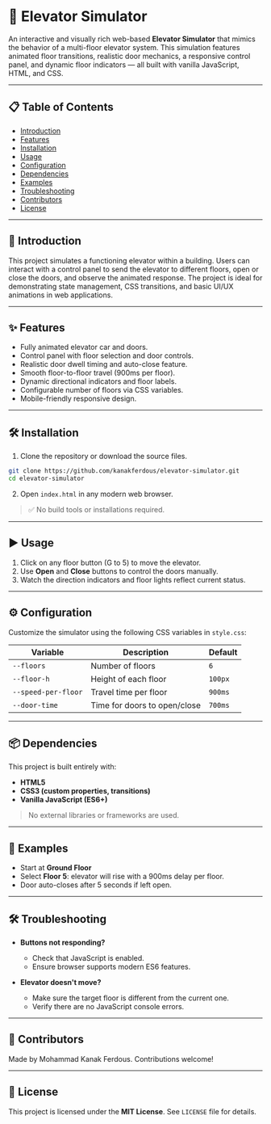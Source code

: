 # 🚪 Elevator Simulator

An interactive and visually rich web-based **Elevator Simulator** that mimics the behavior of a multi-floor elevator system. This simulation features animated floor transitions, realistic door mechanics, a responsive control panel, and dynamic floor indicators — all built with vanilla JavaScript, HTML, and CSS.

---

## 📋 Table of Contents

- [Introduction](#📌-introduction)
- [Features](#✨-features)
- [Installation](#🛠-installation)
- [Usage](#▶️-usage)
- [Configuration](#⚙️-configuration)
- [Dependencies](#📦-dependencies)
- [Examples](#🧪-examples)
- [Troubleshooting](#🛠️-troubleshooting)
- [Contributors](#👥-contributors)
- [License](#🪪-license)

---

## 📌 Introduction

This project simulates a functioning elevator within a building. Users can interact with a control panel to send the elevator to different floors, open or close the doors, and observe the animated response. The project is ideal for demonstrating state management, CSS transitions, and basic UI/UX animations in web applications.

---

## ✨ Features

- Fully animated elevator car and doors.
- Control panel with floor selection and door controls.
- Realistic door dwell timing and auto-close feature.
- Smooth floor-to-floor travel (900ms per floor).
- Dynamic directional indicators and floor labels.
- Configurable number of floors via CSS variables.
- Mobile-friendly responsive design.

---

## 🛠 Installation

1. Clone the repository or download the source files.

```bash
git clone https://github.com/kanakferdous/elevator-simulator.git
cd elevator-simulator
```

2. Open `index.html` in any modern web browser.

> ✅ No build tools or installations required.

---

## ▶️ Usage

1. Click on any floor button (G to 5) to move the elevator.
2. Use **Open** and **Close** buttons to control the doors manually.
3. Watch the direction indicators and floor lights reflect current status.

---

## ⚙️ Configuration

Customize the simulator using the following CSS variables in `style.css`:

| Variable          | Description                        | Default  |
|------------------|------------------------------------|----------|
| `--floors`        | Number of floors                   | `6`      |
| `--floor-h`       | Height of each floor               | `100px`  |
| `--speed-per-floor` | Travel time per floor            | `900ms`  |
| `--door-time`     | Time for doors to open/close       | `700ms`  |

---

## 📦 Dependencies

This project is built entirely with:

- **HTML5**
- **CSS3 (custom properties, transitions)**
- **Vanilla JavaScript (ES6+)**

> No external libraries or frameworks are used.

---

## 🧪 Examples

- Start at **Ground Floor**
- Select **Floor 5**: elevator will rise with a 900ms delay per floor.
- Door auto-closes after 5 seconds if left open.

---

## 🛠️ Troubleshooting

- **Buttons not responding?**
  - Check that JavaScript is enabled.
  - Ensure browser supports modern ES6 features.

- **Elevator doesn't move?**
  - Make sure the target floor is different from the current one.
  - Verify there are no JavaScript console errors.

---

## 👥 Contributors

Made by Mohammad Kanak Ferdous. Contributions welcome!

---

## 🪪 License

This project is licensed under the **MIT License**. See `LICENSE` file for details.
